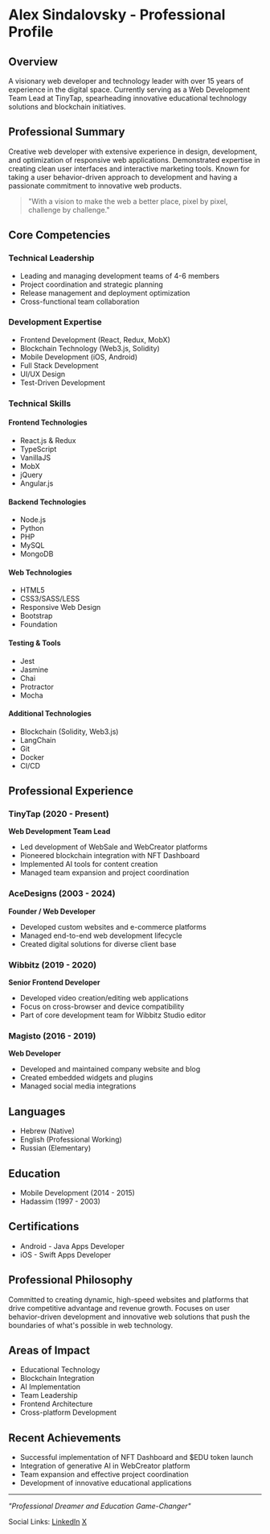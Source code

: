# Alex Sindalovsky - Professional Profile

## Overview
A visionary web developer and technology leader with over 15 years of experience in the digital space. Currently serving as a Web Development Team Lead at TinyTap, spearheading innovative educational technology solutions and blockchain initiatives.

## Professional Summary
Creative web developer with extensive experience in design, development, and optimization of responsive web applications. Demonstrated expertise in creating clean user interfaces and interactive marketing tools. Known for taking a user behavior-driven approach to development and having a passionate commitment to innovative web products.

> "With a vision to make the web a better place, pixel by pixel, challenge by challenge."

## Core Competencies

### Technical Leadership
- Leading and managing development teams of 4-6 members
- Project coordination and strategic planning
- Release management and deployment optimization
- Cross-functional team collaboration

### Development Expertise
- Frontend Development (React, Redux, MobX)
- Blockchain Technology (Web3.js, Solidity)
- Mobile Development (iOS, Android)
- Full Stack Development
- UI/UX Design
- Test-Driven Development

### Technical Skills

#### Frontend Technologies
- React.js & Redux
- TypeScript
- VanillaJS
- MobX
- jQuery
- Angular.js

#### Backend Technologies
- Node.js
- Python
- PHP
- MySQL
- MongoDB

#### Web Technologies
- HTML5
- CSS3/SASS/LESS
- Responsive Web Design
- Bootstrap
- Foundation

#### Testing & Tools
- Jest
- Jasmine
- Chai
- Protractor
- Mocha

#### Additional Technologies
- Blockchain (Solidity, Web3.js)
- LangChain
- Git
- Docker
- CI/CD

## Professional Experience

### TinyTap (2020 - Present)
**Web Development Team Lead**
- Led development of WebSale and WebCreator platforms
- Pioneered blockchain integration with NFT Dashboard
- Implemented AI tools for content creation
- Managed team expansion and project coordination

### AceDesigns (2003 - 2024)
**Founder / Web Developer**
- Developed custom websites and e-commerce platforms
- Managed end-to-end web development lifecycle
- Created digital solutions for diverse client base

### Wibbitz (2019 - 2020)
**Senior Frontend Developer**
- Developed video creation/editing web applications
- Focus on cross-browser and device compatibility
- Part of core development team for Wibbitz Studio editor

### Magisto (2016 - 2019)
**Web Developer**
- Developed and maintained company website and blog
- Created embedded widgets and plugins
- Managed social media integrations

## Languages
- Hebrew (Native)
- English (Professional Working)
- Russian (Elementary)

## Education
- Mobile Development (2014 - 2015)
- Hadassim (1997 - 2003)

## Certifications
- Android - Java Apps Developer
- iOS - Swift Apps Developer

## Professional Philosophy
Committed to creating dynamic, high-speed websites and platforms that drive competitive advantage and revenue growth. Focuses on user behavior-driven development and innovative web solutions that push the boundaries of what's possible in web technology.

## Areas of Impact
- Educational Technology
- Blockchain Integration
- AI Implementation
- Team Leadership
- Frontend Architecture
- Cross-platform Development

## Recent Achievements
- Successful implementation of NFT Dashboard and $EDU token launch
- Integration of generative AI in WebCreator platform
- Team expansion and effective project coordination
- Development of innovative educational applications

---

*"Professional Dreamer and Education Game-Changer"*

Social Links:
[LinkedIn](https://www.linkedin.com/in/alexsindalovsky/)
[X](https://x.com/acedzn)
